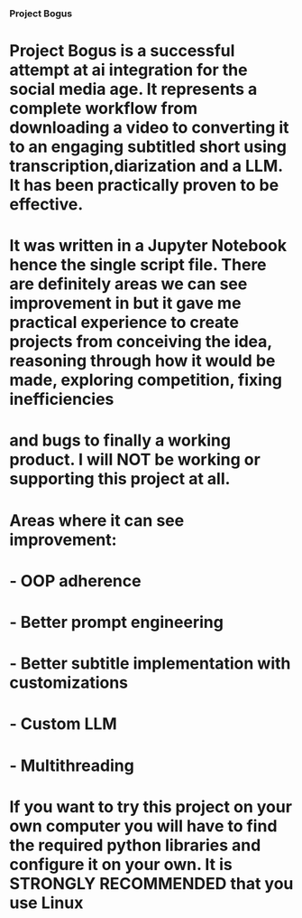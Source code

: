 ### Project Bogus

# Project Bogus is a successful attempt at ai integration for the social media age. It represents a complete workflow from downloading a video to converting it to an engaging subtitled short using transcription,diarization and a LLM. It has been practically proven to be effective.
# It was written in a Jupyter Notebook hence the single script file. There are definitely areas we can see improvement in but it gave me practical experience to create projects from conceiving the idea, reasoning through how it would be made, exploring competition, fixing inefficiencies
# and bugs to finally a working product. I will NOT be working or supporting this project at all.
#
# Areas where it can see improvement:
# - OOP adherence
# - Better prompt engineering
# - Better subtitle implementation with customizations
# - Custom LLM
# - Multithreading

# If you want to try this project on your own computer you will have to find the required python libraries and configure it on your own. **It is STRONGLY RECOMMENDED that you use Linux**
